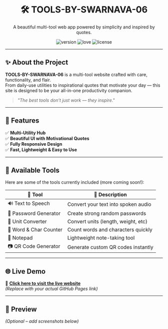 <h1 align="center">🛠️ TOOLS-BY-SWARNAVA-06</h1>
<p align="center">A beautiful multi-tool web app powered by simplicity and inspired by quotes.</p>

<p align="center">
  <img src="https://img.shields.io/badge/Version-1.0-blue.svg" alt="version">
  <img src="https://img.shields.io/badge/Made%20With-%E2%9D%A4-ff69b4.svg" alt="love">
  <img src="https://img.shields.io/github/license/your-username/TOOLS-BY-SWARNAVA-06" alt="license">
</p>

---

## ✨ About the Project

**TOOLS-BY-SWARNAVA-06** is a multi-tool website crafted with care, functionality, and flair.  
From daily-use utilities to inspirational quotes that motivate your day — this site is designed to be your all-in-one productivity companion.

> _"The best tools don’t just work — they inspire."_  

---

## 🎯 Features

✅ **Multi-Utility Hub**  
✅ **Beautiful UI with Motivational Quotes**  
✅ **Fully Responsive Design**  
✅ **Fast, Lightweight & Easy to Use**

---

## 🧰 Available Tools

Here are some of the tools currently included (more coming soon!):

| 🔧 Tool                  | 📝 Description                      |
|--------------------------|-------------------------------------|
| 🔊 Text to Speech         | Convert your text into spoken audio |
| 🔐 Password Generator     | Create strong random passwords      |
| 🧮 Unit Converter         | Convert units (length, weight, etc) |
| 📝 Word & Char Counter    | Count words and characters quickly  |
| 🧾 Notepad                | Lightweight note-taking tool        |
| 📷 QR Code Generator      | Generate custom QR codes instantly  |

---

## 🌐 Live Demo

🚀 **[Click here to visit the live website](https://your-username.github.io/TOOLS-BY-SWARNAVA-06/)**  
*(Replace with your actual GitHub Pages link)*

---

## 📸 Preview

*(Optional – add screenshots below)*  
<p align="center">
  
